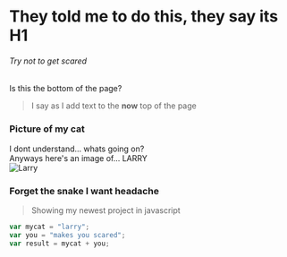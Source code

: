 # They told me to do this, they say its H1
###### Try not to get scared

Is this the bottom of the page?
> I say as I add text to the **now** top of the page

### Picture of my cat
I dont understand... whats going on? <br/>
Anyways here's an image of... LARRY
<br/>
![Larry](https://th.bing.com/th/id/OIP.jfhrRmJXFjOptteEyR0CPAAAAA?rs=1&pid=ImgDetMain)

### Forget the snake I want headache
> Showing my newest project in javascript

``` javascript
var mycat = "larry";
var you = "makes you scared";
var result = mycat + you;
```
